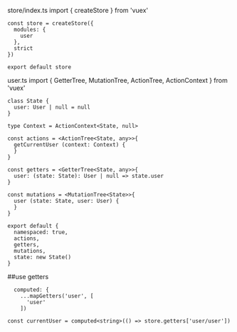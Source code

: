 store/index.ts
import { createStore } from 'vuex'
```
const store = createStore({
  modules: {
	user
  },
  strict
})

export default store
```

user.ts
import { GetterTree, MutationTree, ActionTree, ActionContext } from 'vuex'
```
class State {
  user: User | null = null
}

type Context = ActionContext<State, null>

const actions = <ActionTree<State, any>>{
  getCurrentUser (context: Context) {
  }
}

const getters = <GetterTree<State, any>>{
  user: (state: State): User | null => state.user
}

const mutations = <MutationTree<State>>{
  user (state: State, user: User) {
  }
}

export default {
  namespaced: true,
  actions,
  getters,
  mutations,
  state: new State()
}
```

##use getters

```
  computed: {
    ...mapGetters('user', [
      'user'
    ])
```
```
const currentUser = computed<string>(() => store.getters['user/user'])
```
